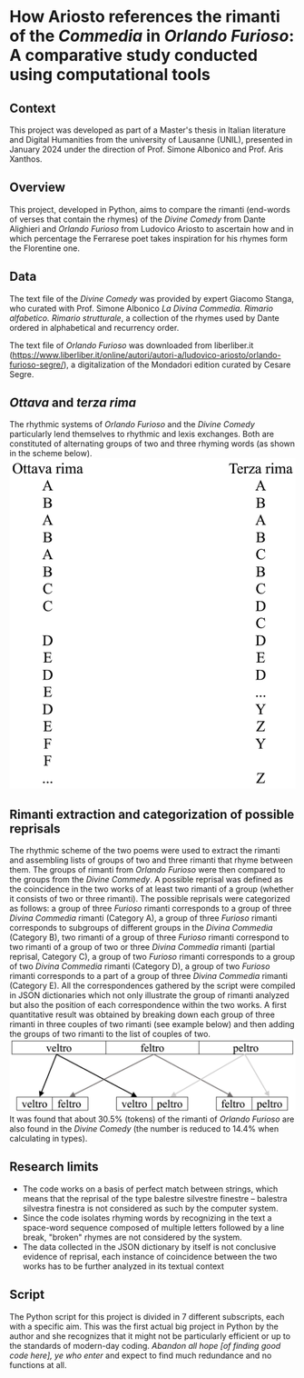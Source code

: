 
# How Ariosto references the rimanti of the _Commedia_ in _Orlando Furioso_: A comparative study conducted using computational tools

## Context
This project was developed as part of a Master's thesis in Italian literature and Digital Humanities from the university of Lausanne (UNIL), presented in January 2024 under the direction of Prof. Simone Albonico and Prof. Aris Xanthos.

## Overview
This project, developed in Python, aims to compare the rimanti (end-words of verses that contain the rhymes) of the _Divine Comedy_ from Dante Alighieri and _Orlando Furioso_ from Ludovico Ariosto to ascertain how and in which percentage the Ferrarese poet takes inspiration for his rhymes form the Florentine one.

## Data
The text file of the _Divine Comedy_ was provided by expert Giacomo Stanga, who curated with Prof. Simone Albonico _La Divina Commedia. Rimario alfabetico. Rimario strutturale_, a collection of the rhymes used by Dante ordered in alphabetical and recurrency order.

The text file of _Orlando Furioso_ was downloaded from liberliber.it (https://www.liberliber.it/online/autori/autori-a/ludovico-ariosto/orlando-furioso-segre/), a digitalization of the Mondadori edition curated by Cesare Segre.

## _Ottava_ and _terza rima_
The rhythmic systems of _Orlando Furioso_ and the _Divine Comedy_ particularly lend themselves to rhythmic and lexis exchanges. Both are constituted of alternating groups of two and three rhyming words (as shown in the scheme below). 
![illustration](images/Ottava_rima.png)

## Rimanti extraction and categorization of possible reprisals
The rhythmic scheme of the two poems were used to extract the rimanti and assembling lists of groups of two and three rimanti that rhyme between them. The groups of rimanti from _Orlando Furioso_ were then compared to the groups from the _Divine Commedy_. A possible reprisal was defined as the coincidence in the two works of at least two rimanti of a group (whether it consists of two or three rimanti). The possible reprisals were categorized as follows: a group of three _Furioso_ rimanti corresponds to a group of three _Divina Commedia_ rimanti (Category A), a group of three _Furioso_ rimanti corresponds to subgroups of different groups in the _Divina Commedia_ (Category B), two rimanti of a group of three _Furioso_ rimanti correspond to two rimanti of a group of two or three _Divina Commedia_ rimanti (partial reprisal, Category C), a group of two _Furioso_ rimanti corresponds to a group of two _Divina Commedia_ rimanti (Category D), a group of two _Furioso_ rimanti corresponds to a part of a group of three _Divina Commedia_ rimanti (Category E). All the correspondences gathered by the script were compiled in JSON dictionaries which not only illustrate the group of rimanti analyzed but also the position of each correspondence within the two works. 
A first quantitative result was obtained by breaking down each group of three rimanti in three couples of two rimanti (see example below) and then adding the groups of two rimanti to the list of couples of two.
![illustration](images/veltro2.png)
It was found that about 30.5% (tokens) of the rimanti of _Orlando Furioso_ are also found in the _Divine Comedy_ (the number is reduced to 14.4% when calculating in types).

## Research limits
- The code works on a basis of perfect match between strings, which means that the reprisal of the type balestre silvestre finestre – balestra silvestra finestra is not considered as such by the computer system.
- Since the code isolates rhyming words by recognizing in the text a space-word sequence composed of multiple letters followed by a line break, "broken" rhymes are not considered by the system.
- The data collected in the JSON dictionary by itself is not conclusive evidence of reprisal, each instance of coincidence between the two works has to be further analyzed in its textual context

## Script
The Python script for this project is divided in 7 different subscripts, each with a specific aim. This was the first actual big project in Python by the author and she recognizes that it might not be particularly efficient or up to the standards of modern-day coding. _Abandon all hope [of finding good code here], ye who enter_ and expect to find much redundance and no functions at all.
